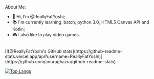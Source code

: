 About Me:
- 👋 Hi, I’m @ReallyFatYoshi;
- 📚 I'm currently learning: batch, python 3.0, HTML5 Canvas API and Kotlin;
- 🎮 I also like to play video games.
 
<br>
[![@ReallyFatYoshi's GitHub stats](https://github-readme-stats.vercel.app/api?username=ReallyFatYoshi)](https://github.com/anuraghazra/github-readme-stats)


[![Top Langs](https://github-readme-stats.vercel.app/api/top-langs/?username=ReallyFatYoshi&layout=compact)](https://github.com/anuraghazra/github-readme-stats)
